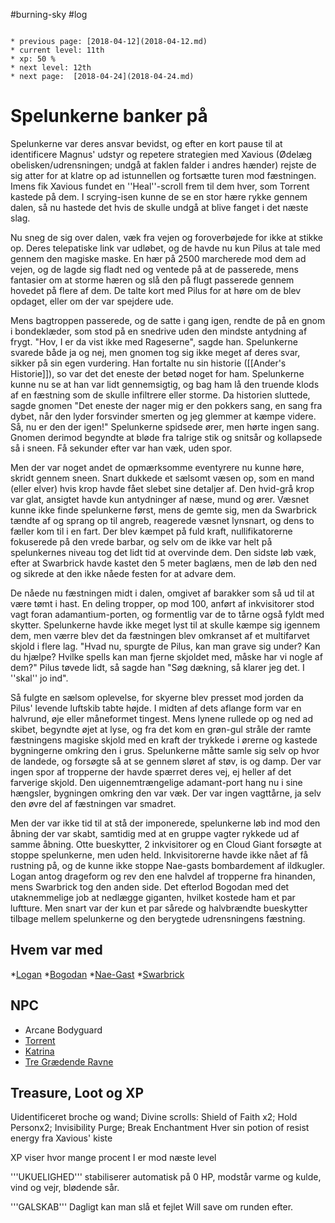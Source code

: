 #burning-sky #log

```ad-info

* previous page: [2018-04-12](2018-04-12.md)
* current level: 11th
* xp: 50 %
* next level: 12th
* next page:  [2018-04-24](2018-04-24.md) 
```

# Spelunkerne banker på 
Spelunkerne var deres ansvar bevidst, og efter en kort pause til at identificere Magnus' udstyr og repetere strategien med Xavious (Ødelæg obelisken/udrensningen; undgå at faklen falder i andres hænder) rejste de sig atter for at klatre op ad istunnellen og fortsætte turen mod fæstningen. Imens fik Xavious fundet en ''Heal''-scroll frem til dem hver, som Torrent kastede på dem. I scrying-isen kunne de se en stor hære rykke gennem dalen, så nu hastede det hvis de skulle undgå at blive fanget i det næste slag.
Nu sneg de sig over dalen, væk fra vejen og foroverbøjede for ikke at stikke op. Deres telepatiske link var udløbet, og de havde nu kun Pilus at tale med gennem den magiske maske. En hær på 2500 marcherede mod dem ad vejen, og de lagde sig fladt ned og ventede på at de passerede, mens fantasier om at storme hæren og slå den på flugt passerede gennem hovedet på flere af dem. De talte kort med Pilus for at høre om de blev opdaget, eller om der var spejdere ude.
Mens bagtroppen passerede, og de satte i gang igen, rendte de på en gnom i bondeklæder, som stod på en snedrive uden den mindste antydning af frygt. "Hov, I er da vist ikke med Rageserne", sagde han. Spelunkerne svarede både ja og nej, men gnomen tog sig ikke meget af deres svar, sikker på sin egen vurdering. Han fortalte nu sin historie ([[Ander's Historie]]), so var det det eneste der betød noget for ham. Spelunkerne kunne nu se at han var lidt gennemsigtig, og bag ham lå den truende klods af en fæstning som de skulle infiltrere eller storme. Da historien sluttede, sagde gnomen "Det eneste der nager mig er den pokkers sang, en sang fra dybet, når den lyder forsvinder smerten og jeg glemmer at kæmpe videre. Så, nu er den der igen!" Spelunkerne spidsede ører, men hørte ingen sang. Gnomen derimod begyndte at bløde fra talrige stik og snitsår og kollapsede så i sneen. Få sekunder efter var han væk, uden spor.
Men der var noget andet de opmærksomme eventyrere nu kunne høre, skridt gennem sneen. Snart dukkede et sælsomt væsen op, som en mand (eller elver) hvis krop havde fået slebet sine detaljer af. Den hvid-grå krop var glat, ansigtet havde kun antydninger af næse, mund og ører. Væsnet kunne ikke finde spelunkerne først, mens de gemte sig, men da Swarbrick tændte af og sprang op til angreb, reagerede væsnet lynsnart, og dens to fæller kom til i en fart. Der blev kæmpet på fuld kraft, nullifikatorerne fokuserede på den vrede barbar, og selv om de ikke var helt på spelunkernes niveau tog det lidt tid at overvinde dem. Den sidste løb væk, efter at Swarbrick havde kastet den 5 meter baglæns, men de løb den ned og sikrede at den ikke nåede festen for at advare dem.  
De nåede nu fæstningen midt i dalen, omgivet af barakker som så ud til at være tømt i hast. En deling tropper, op mod 100, anført af inkvisitorer stod vagt foran adamantium-porten, og formentlig var de to tårne også fyldt med skytter. Spelunkerne havde ikke meget lyst til at skulle kæmpe sig igennem dem, men værre blev det da fæstningen blev omkranset af et multifarvet skjold i flere lag. "Hvad nu, spurgte de Pilus, kan man grave sig under? Kan du hjælpe? Hvilke spells kan man fjerne skjoldet med, måske har vi nogle af dem?" Pilus tøvede lidt, så sagde han "Søg dækning, så klarer jeg det. I ''skal'' jo ind".
Så fulgte en sælsom oplevelse, for skyerne blev presset mod jorden da Pilus' levende luftskib tabte højde. I midten af dets aflange form var en halvrund, øje eller måneformet tingest. Mens lynene rullede op og ned ad skibet, begyndte øjet at lyse, og fra det kom en grøn-gul stråle der ramte fæstningens magiske skjold med en kraft der trykkede i ørerne og kastede bygningerne omkring den i grus. Spelunkerne måtte samle sig selv op hvor de landede, og forsøgte så at se gennem sløret af støv, is og damp. Der var ingen spor af tropperne der havde spærret deres vej, ej heller af det farverige skjold. Den uigennemtrængelige adamant-port hang nu i sine hængsler, bygningen omkring den var væk. Der var ingen vagttårne, ja selv den øvre del af fæstningen var smadret. 
Men der var ikke tid til at stå der imponerede, spelunkerne løb ind mod den åbning der var skabt, samtidig med at en gruppe vagter rykkede ud af samme åbning. Otte bueskytter, 2 inkvisitorer og en Cloud Giant forsøgte at stoppe spelunkerne, men uden held. Inkvisitorerne havde ikke nået af få rustning på, og de kunne ikke stoppe Nae-gasts bombardement af ildkugler. Logan antog drageform og rev den ene halvdel af tropperne fra hinanden, mens Swarbrick tog den anden side. Det efterlod Bogodan med det utaknemmelige job at nedlægge giganten, hvilket kostede ham et par luftture. Men snart var der kun et par sårede og halvbrændte bueskytter tilbage mellem spelunkerne og den berygtede udrensningens fæstning.  
      
## Hvem var med 
*[Logan](Logan.md)
*[Bogodan](Bogodan.md)
*[Nae-Gast](Nae-Gast%20Oldknist.md)
*[Swarbrick](Swarbrick%20Everwood.md)
## NPC 
* Arcane Bodyguard
* [Torrent](Torrent.md)
* [Katrina](Katrina.md)
* [Tre Grædende Ravne](Tre%20Grædende%20Ravne.md)
## Treasure, Loot og XP 
Uidentificeret broche og wand; Divine scrolls: Shield of Faith x2; Hold Personx2; Invisibility Purge; Break Enchantment
Hver sin potion of resist energy fra Xavious' kiste
XP viser hvor mange procent I er mod næste level
'''UKUELIGHED''' stabiliserer automatisk på 0 HP, modstår varme og kulde, vind og vejr, blødende sår.
'''GALSKAB''' Dagligt kan man slå et fejlet Will save om runden efter.
